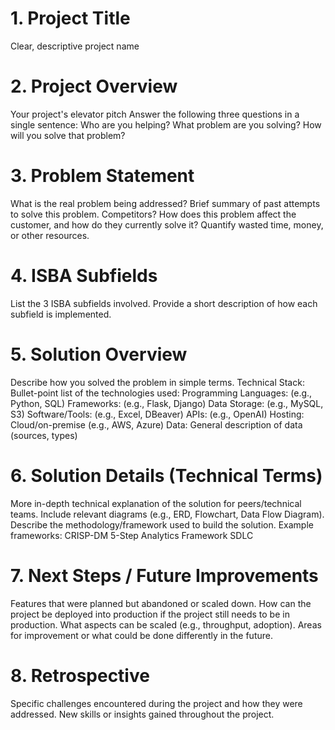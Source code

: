 # 1. Project Title
Clear, descriptive project name

# 2. Project Overview
Your project's elevator pitch
Answer the following three questions in a single sentence:
Who are you helping?
What problem are you solving?
How will you solve that problem?

# 3. Problem Statement
What is the real problem being addressed?
Brief summary of past attempts to solve this problem. Competitors?
How does this problem affect the customer, and how do they currently solve it?
Quantify wasted time, money, or other resources.

# 4. ISBA Subfields
List the 3 ISBA subfields involved.
Provide a short description of how each subfield is implemented.

# 5. Solution Overview
Describe how you solved the problem in simple terms.
Technical Stack: Bullet-point list of the technologies used:
Programming Languages: (e.g., Python, SQL)
Frameworks: (e.g., Flask, Django)
Data Storage: (e.g., MySQL, S3)
Software/Tools: (e.g., Excel, DBeaver)
APIs: (e.g., OpenAI)
Hosting: Cloud/on-premise (e.g., AWS, Azure)
Data: General description of data (sources, types)

# 6. Solution Details (Technical Terms)
More in-depth technical explanation of the solution for peers/technical teams.
Include relevant diagrams (e.g., ERD, Flowchart, Data Flow Diagram).
Describe the methodology/framework used to build the solution. Example frameworks:
CRISP-DM
5-Step Analytics Framework
SDLC

# 7. Next Steps / Future Improvements
Features that were planned but abandoned or scaled down.
How can the project be deployed into production if the project still needs to be in production.
What aspects can be scaled (e.g., throughput, adoption).
Areas for improvement or what could be done differently in the future.

# 8. Retrospective

Specific challenges encountered during the project and how they were addressed.
New skills or insights gained throughout the project.
